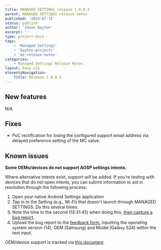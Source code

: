 ```yaml
---
title: MANAGED SETTINGS release 1.0.0.3
parent: MANAGED SETTINGS release notes
published: '2024-07-15'
status: publish
author: 'Jason Bayton'
excerpt: ''
type: project-docs
tags: 
    - 'Managed Settings'
    - 'bayton-projects'
    - 'ms-release-notes'
categories: 
    - Managed Settings Release Notes
layout: base.njk
eleventyNavigation: 
    title: Release 1.0.0.3
---
```


## New features

N/A

## Fixes

- PoC rectification for losing the configured support email address via delayed preference setting of the MC value.

## Known issues

**Some OEMs/devices do not support AOSP settings intents.**

Where alternative intents exist, support will be added. If you're testing with devices that do not open intents, you can submit information to aid in resolution through the following process:
1. Open your native Android Settings application
2. Tap in to the Setting (e.g., Wi-Fi) that doesn't launch through MANAGED SETTINGS. Do this several times.
3. Note the time to the second (13:31:45) when doing this, [then capture a bug report](/android/how-to-capture-device-logs/).
4. Upload the bug report to the [feedback form](https://docs.google.com/forms/d/e/1FAIpQLSdYQrOPM0dKwCmcSjfxgoK2rQvhQXXyw2pk9nMqYBn0F2IhRw/viewform?usp=sf_link), inputting the operating system version (14), OEM (Samsung) and Model (Galaxy S24) within the text input.

OEM/device support is tracked via [this document](/projects/managed-settings/oem-support/).
